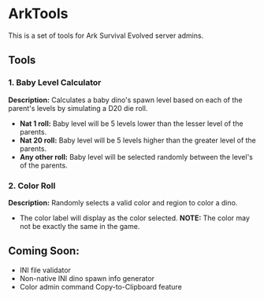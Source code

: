 
# ArkTools

This is a set of tools for Ark Survival Evolved server admins.

## Tools

### 1. Baby Level Calculator
**Description:** Calculates a baby dino's spawn level based on each of the parent's levels by simulating a D20 die roll.

* **Nat 1 roll:** Baby level will be 5 levels lower than the lesser level of the parents.
* **Nat 20 roll:** Baby level will be 5 levels higher than the greater level of the parents.
* **Any other roll:** Baby level will be selected randomly between the level's of the parents.

### 2. Color Roll
**Description:** Randomly selects a valid color and region to color a dino.

* The color label will display as the color selected. **NOTE:** The color may not be exactly the same in the game.

## Coming Soon:

* INI file validator
* Non-native INI dino spawn info generator
* Color admin command Copy-to-Clipboard feature